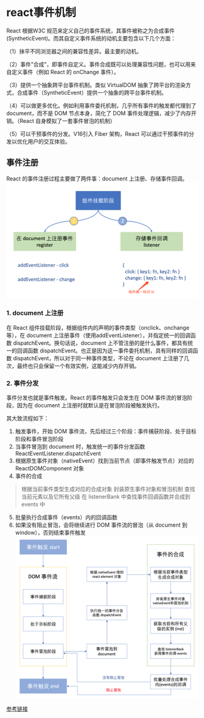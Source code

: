# react事件机制

React 根据W3C 规范来定义自己的事件系统，其事件被称之为合成事件 (SyntheticEvent)。而其自定义事件系统的动机主要包含以下几个方面：

（1）抹平不同浏览器之间的兼容性差异。最主要的动机。

（2）事件"合成"，即事件自定义。事件合成既可以处理兼容性问题，也可以用来自定义事件（例如 React 的 onChange 事件）。

（3）提供一个抽象跨平台事件机制。类似 VirtualDOM 抽象了跨平台的渲染方式，合成事件（SyntheticEvent）提供一个抽象的跨平台事件机制。

（4）可以做更多优化。例如利用事件委托机制，几乎所有事件的触发都代理到了 document，而不是 DOM 节点本身，简化了 DOM 事件处理逻辑，减少了内存开销。（React 自身模拟了一套事件冒泡的机制）

（5）可以干预事件的分发。V16引入 Fiber 架构，React 可以通过干预事件的分发以优化用户的交互体验。


## 事件注册

React 的事件注册过程主要做了两件事：document 上注册、存储事件回调。
![react事件机制](./img/react事件机制.png)

### 1. document 上注册
在 React 组件挂载阶段，根据组件内的声明的事件类型（onclick、onchange 等），在 document 上注册事件（使用addEventListener），并指定统一的回调函数 dispatchEvent。换句话说，document 上不管注册的是什么事件，都具有统一的回调函数 dispatchEvent。也正是因为这一事件委托机制，具有同样的回调函数 dispatchEvent，所以对于同一种事件类型，不论在 document 上注册了几次，最终也只会保留一个有效实例，这能减少内存开销。

### 2. 事件分发

事件分发也就是事件触发。React 的事件触发只会发生在 DOM 事件流的冒泡阶段，因为在 document 上注册时就默认是在冒泡阶段被触发执行。

其大致流程如下：

1. 触发事件，开始 DOM 事件流，先后经过三个阶段：事件捕获阶段、处于目标阶段和事件冒泡阶段
2. 当事件冒泡到 document 时，触发统一的事件分发函数 ReactEventListener.dispatchEvent
3. 根据原生事件对象（nativeEvent）找到当前节点（即事件触发节点）对应的 ReactDOMComponent 对象
4. 事件的合成
> 根据当前事件类型生成对应的合成对象
> 封装原生事件对象和冒泡机制
> 查找当前元素以及它所有父级
> 在 listenerBank 中查找事件回调函数并合成到 events 中
5. 批量执行合成事件（events）内的回调函数
6. 如果没有阻止冒泡，会将继续进行 DOM 事件流的冒泡（从 document 到 window），否则结束事件触发
![react事件处理](./img/react事件处理.png)

[参考链接](https://www.cnblogs.com/forcheng/p/13187388.html)